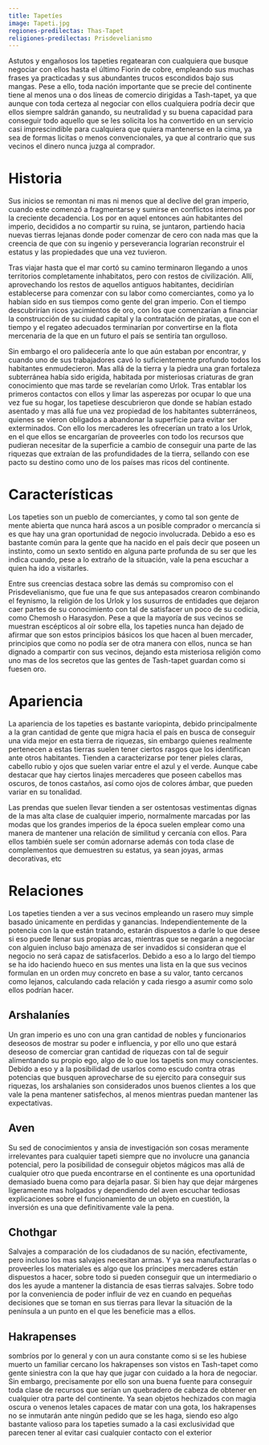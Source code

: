 ```yaml
---
title: Tapetíes
image: Tapeti.jpg
regiones-predilectas: Thas-Tapet
religiones-predilectas: Prisdevelianismo
---
```


Astutos y engañosos los tapeties regatearan con cualquiera que busque negociar con ellos hasta el último Fiorin de cobre, empleando sus muchas frases ya practicadas y sus abundantes trucos escondidos bajo sus mangas. Pese a ello, toda nación importante que se precie del continente tiene al menos una o dos líneas de comercio dirigidas a Tash-tapet, ya que aunque con toda certeza al negociar con ellos cualquiera podría decir que ellos siempre saldrán ganando, su neutralidad y su buena capacidad para conseguir todo aquello que se les solicita los ha convertido en un servicio casi imprescindible para cualquiera que quiera mantenerse en la cima, ya sea de formas licitas o menos convencionales, ya que al contrario que sus vecinos el dinero nunca juzga al comprador.

# Historia

Sus inicios se remontan ni mas ni menos que al declive del gran imperio, cuando este comenzó a fragmentarse y sumirse en conflictos internos por la creciente decadencia. Los por en aquel entonces aún habitantes del imperio, decididos a no compartir su ruina, se juntaron, partiendo hacia nuevas tierras lejanas donde poder comenzar de cero con nada mas que la creencia de que con su ingenio y perseverancia lograrían reconstruir el estatus y las propiedades que una vez tuvieron. 

Tras viajar hasta que el mar cortó su camino terminaron llegando a unos territorios completamente inhabitatos, pero con restos de civilización. Allí, aprovechando los restos de aquellos antiguos habitantes, decidirían establecerse para comenzar con su labor como comerciantes, como ya lo habían sido en sus tiempos como gente del gran imperio. Con el tiempo descubrirían ricos yacimientos de oro, con los que comenzarían a financiar la construcción de su ciudad capital y la contratación de piratas, que con el tiempo y el regateo adecuados terminarían por convertirse en la flota mercenaria de la que en un futuro el país se sentiría tan orgulloso. 

Sin embargo el oro palidecería ante lo que aún estaban por encontrar, y cuando uno de sus trabajadores cavó lo suficientemente profundo todos los habitantes enmudecieron. Mas allá de la tierra y la piedra una gran fortaleza subterránea había sido erigida, habitada por misteriosas criaturas de gran conocimiento que mas tarde se revelarían como Urlok. Tras entablar los primeros contactos con ellos y limar las asperezas por ocupar lo que una vez fue su hogar, los tapetiese descubrieron que donde se habían estado asentado y mas allá fue una vez propiedad de los habitantes subterráneos, quienes se vieron obligados a abandonar la superficie para evitar ser exterminados. Con ello los mercaderes les ofrecerían un trato a los Urlok, en el que ellos se encargarían de proveerles con todo los recursos que pudieran necesitar de la superficie a cambio de conseguir una parte de las riquezas que extraían de las profundidades de la tierra, sellando con ese pacto su destino como uno de los países mas ricos del continente. 

# Características

Los tapeties son un pueblo de comerciantes, y como tal son gente de mente abierta que nunca hará ascos a un posible comprador o mercancía si es que hay una gran oportunidad de negocio involucrada. Debido a eso es bastante común para la gente que ha nacido en el país decir que poseen un instinto, como un sexto sentido en alguna parte profunda de su ser que les indica cuando, pese a lo extraño de la situación, vale la pena escuchar a quien ha ido a visitarles.  

Entre sus creencias destaca sobre las demás su compromiso con el Prisdevelianismo, que fue una fe que sus antepasados crearon combinando el feynismo, la religión de los Urlok y los susurros de entidades que dejaron caer partes de su conocimiento con tal de satisfacer un poco de su codicia, como Chemosh o Harasydon. Pese a que la mayoría de sus vecinos se muestran escépticos al oír sobre ella, los tapeties nunca han dejado de afirmar que son estos principios básicos los que hacen al buen mercader, principios que como no podía ser de otra manera con ellos, nunca se han dignado a compartir con sus vecinos, dejando esta misteriosa religión como uno mas de los secretos que las gentes de Tash-tapet guardan como si fuesen oro. 

# Apariencia

La apariencia de los tapeties es bastante variopinta, debido principalmente a la gran cantidad de gente que migra hacia el país en busca de conseguir una vida mejor en esta tierra de riquezas, sin embargo quienes realmente pertenecen a estas tierras suelen tener ciertos rasgos que los identifican ante otros habitantes. Tienden a caracterizarse por tener pieles claras, cabello rubio y ojos que suelen variar entre el azul y el verde. Aunque cabe destacar que hay ciertos linajes mercaderes que poseen cabellos mas oscuros, de tonos castaños, así como ojos de colores ámbar, que pueden variar en su tonalidad. 

Las prendas que suelen llevar tienden a ser ostentosas vestimentas dignas de la mas alta clase de cualquier imperio, normalmente marcadas por las modas que los grandes imperios de la época suelen emplear como una manera de mantener una relación de similitud y cercanía con ellos. Para ellos también suele ser común adornarse además con toda clase de complementos que demuestren su estatus, ya sean joyas, armas decorativas, etc

# Relaciones

Los tapeties tienden a ver a sus vecinos empleando un rasero muy simple basado únicamente en perdidas y ganancias. Independientemente de la potencia con la que están tratando, estarán dispuestos a darle lo que desee si eso puede llenar sus propias arcas, mientras que se negarán a negociar con alguien incluso bajo amenaza de ser invadidos si consideran que el negocio no será capaz de satisfacerlos. Debido a eso a lo largo del tiempo se ha ido haciendo hueco en sus mentes una lista en la que sus vecinos formulan en un orden muy concreto en base a su valor, tanto cercanos como lejanos, calculando cada relación y cada riesgo a asumir como solo ellos podrían hacer.

## Arshalaníes

Un gran imperio es uno con una gran cantidad de nobles y funcionarios deseosos de mostrar su poder e influencia, y por ello uno que estará deseoso de comerciar gran cantidad de riquezas con tal de seguir alimentando su propio ego, algo de lo que los tapetis son muy conscientes. Debido a eso y a la posibilidad de usarlos como escudo contra otras potencias que busquen aprovecharse de su ejercito para conseguir sus riquezas, los arshalanies son considerados unos buenos clientes a los que vale la pena mantener satisfechos, al menos mientras puedan mantener las expectativas.

## Aven

Su sed de conocimientos y ansia de investigación son cosas meramente irrelevantes para cualquier tapeti siempre que no involucre una ganancia potencial, pero la posibilidad de conseguir objetos mágicos mas allá de cualquier otro que pueda encontrarse en el continente es una oportunidad demasiado buena como para dejarla pasar. Si bien hay que dejar márgenes ligeramente mas holgados y dependiendo del aven escuchar tediosas explicaciones sobre el funcionamiento de un objeto en cuestión, la inversión es una que definitivamente vale la pena. 

## Chothgar

Salvajes a comparación de los ciudadanos de su nación, efectivamente, pero incluso los mas salvajes necesitan armas. Y ya sea manufacturarlas o proveerles los materiales es algo que los príncipes mercaderes están dispuestos a hacer, sobre todo si pueden conseguir que un intermediario o dos les ayude a mantener la distancia de esas tierras salvajes. Sobre todo por la conveniencia de poder influir de vez en cuando en pequeñas decisiones que se toman en sus tierras para llevar la situación de la península a un punto en el que les beneficie mas a ellos.  

## Hakrapenses

sombríos por lo general y con un aura constante como si se les hubiese muerto un familiar cercano los hakrapenses son vistos en Tash-tapet como gente siniestra con la que hay que jugar con cuidado a la hora de negociar. Sin embargo, precisamente por ello son una buena fuente para conseguir toda clase de recursos que serían un quebradero de cabeza de obtener en cualquier otra parte del continente. Ya sean objetos hechizados con magia oscura o venenos letales capaces de matar con una gota, los hakrapenses no se inmutarán ante ningún pedido que se les haga, siendo eso algo bastante valioso para los tapeties sumado a la casi exclusividad que parecen tener al evitar casi cualquier contacto con el exterior
